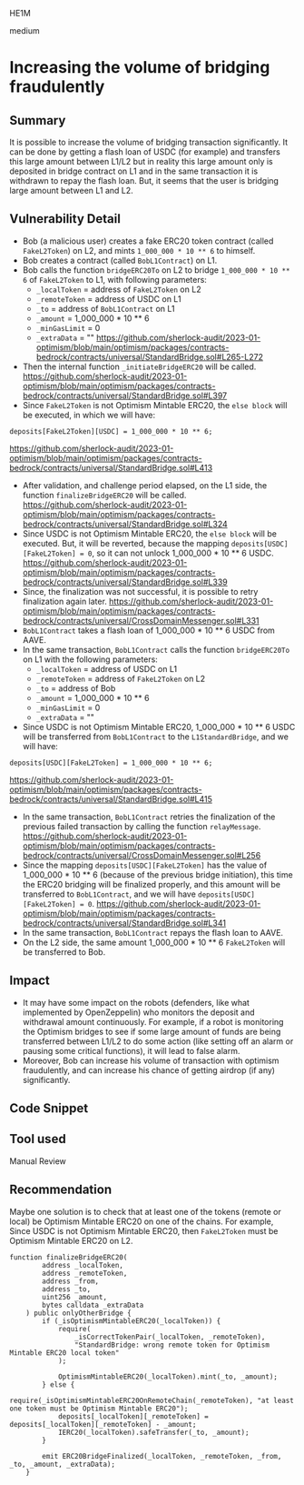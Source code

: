 HE1M

medium

# Increasing the volume of bridging fraudulently

## Summary

It is possible to increase the volume of bridging transaction significantly. It can be done by getting a flash loan of USDC (for example) and transfers this large amount between L1/L2 but in reality this large amount only is deposited in bridge contract on L1 and in the same transaction it is withdrawn to repay the flash loan. But, it seems that the user is bridging large amount between L1 and L2. 

## Vulnerability Detail

 - Bob (a malicious user) creates a fake ERC20 token contract (called `FakeL2Token`) on L2, and mints `1_000_000 * 10 ** 6` to himself.
 - Bob creates a contract (called `BobL1Contract`) on L1.
 - Bob calls the function `bridgeERC20To` on L2 to bridge `1_000_000 * 10 ** 6` of `FakeL2Token` to L1, with following parameters:
   - `_localToken` = address of `FakeL2Token` on L2
   - `_remoteToken` = address of USDC on L1
   - `_to` = address of `BobL1Contract` on L1
   - `_amount` = 1_000_000 * 10 ** 6
   - `_minGasLimit` = 0
   - `_extraData` = ""
https://github.com/sherlock-audit/2023-01-optimism/blob/main/optimism/packages/contracts-bedrock/contracts/universal/StandardBridge.sol#L265-L272
 - Then the internal function `_initiateBridgeERC20` will be called.
https://github.com/sherlock-audit/2023-01-optimism/blob/main/optimism/packages/contracts-bedrock/contracts/universal/StandardBridge.sol#L397
 - Since `FakeL2Token` is not Optimism Mintable ERC20, the `else block` will be executed, in which we will have:
 ```solidity
deposits[FakeL2Token][USDC] = 1_000_000 * 10 ** 6;
```
 https://github.com/sherlock-audit/2023-01-optimism/blob/main/optimism/packages/contracts-bedrock/contracts/universal/StandardBridge.sol#L413
 - After validation, and challenge period elapsed, on the L1 side, the function `finalizeBridgeERC20` will be called.
 https://github.com/sherlock-audit/2023-01-optimism/blob/main/optimism/packages/contracts-bedrock/contracts/universal/StandardBridge.sol#L324
 - Since USDC is not Optimism Mintable ERC20, the `else block` will be executed. But, it will be reverted, because the mapping `deposits[USDC][FakeL2Token] = 0`, so it can not unlock 1_000_000 * 10 ** 6 USDC. 
 https://github.com/sherlock-audit/2023-01-optimism/blob/main/optimism/packages/contracts-bedrock/contracts/universal/StandardBridge.sol#L339
 - Since, the finalization was not successful, it is possible to retry finalization again later.
 https://github.com/sherlock-audit/2023-01-optimism/blob/main/optimism/packages/contracts-bedrock/contracts/universal/CrossDomainMessenger.sol#L331
 - `BobL1Contract` takes a flash loan of 1_000_000 * 10 ** 6 USDC from AAVE.
 - In the same transaction, `BobL1Contract` calls the function `bridgeERC20To` on L1 with the following parameters:
    - `_localToken` = address of USDC on L1
   - `_remoteToken` = address of `FakeL2Token` on L2 
   - `_to` = address of Bob
   - `_amount` = 1_000_000 * 10 ** 6
   - `_minGasLimit` = 0
   - `_extraData` = ""
 - Since USDC is not Optimism Mintable ERC20, 1_000_000 * 10 ** 6 USDC will be transferred from `BobL1Contract` to the `L1StandardBridge`, and we will have:
```solidity
deposits[USDC][FakeL2Token] = 1_000_000 * 10 ** 6;
```
 https://github.com/sherlock-audit/2023-01-optimism/blob/main/optimism/packages/contracts-bedrock/contracts/universal/StandardBridge.sol#L415
 - In the same transaction, `BobL1Contract` retries the finalization of the previous failed transaction by calling the function `relayMessage`. 
 https://github.com/sherlock-audit/2023-01-optimism/blob/main/optimism/packages/contracts-bedrock/contracts/universal/CrossDomainMessenger.sol#L256
 - Since the mapping `deposits[USDC][FakeL2Token]` has the value of 1_000_000 * 10 ** 6 (because of the previous bridge initiation), this time the ERC20 bridging will be finalized properly, and this amount will be transferred to `BobL1Contract`, and we will have `deposits[USDC][FakeL2Token] = 0`.
 https://github.com/sherlock-audit/2023-01-optimism/blob/main/optimism/packages/contracts-bedrock/contracts/universal/StandardBridge.sol#L341
 - In the same transaction, `BobL1Contract` repays the flash loan to AAVE.
 - On the L2 side, the same amount 1_000_000 * 10 ** 6 `FakeL2Token` will be transferred to Bob.

## Impact
 - It may have some impact on the robots (defenders, like what implemented by OpenZeppelin) who monitors the deposit and withdrawal amount continuously. For example, if a robot is monitoring the Optimism bridges to see if some large amount of funds are being transferred between L1/L2 to do some action (like setting off an alarm or pausing some critical functions), it will lead to false alarm.
 - Moreover, Bob can increase his volume of transaction with optimism fraudulently, and can increase his chance of getting airdrop (if any) significantly.
## Code Snippet

## Tool used

Manual Review

## Recommendation
Maybe one solution is to check that at least one of the tokens (remote or local) be Optimism Mintable ERC20 on one of the chains. For example, Since USDC is not Optimism Mintable ERC20, then `FakeL2Token` must be Optimism Mintable ERC20 on L2.
```solidity
function finalizeBridgeERC20(
        address _localToken,
        address _remoteToken,
        address _from,
        address _to,
        uint256 _amount,
        bytes calldata _extraData
    ) public onlyOtherBridge {
        if (_isOptimismMintableERC20(_localToken)) {
            require(
                _isCorrectTokenPair(_localToken, _remoteToken),
                "StandardBridge: wrong remote token for Optimism Mintable ERC20 local token"
            );

            OptimismMintableERC20(_localToken).mint(_to, _amount);
        } else {
            require(_isOptimismMintableERC20OnRemoteChain(_remoteToken), "at least one token must be Optimism Mintable ERC20");
            deposits[_localToken][_remoteToken] = deposits[_localToken][_remoteToken] - _amount;
            IERC20(_localToken).safeTransfer(_to, _amount);
        }

        emit ERC20BridgeFinalized(_localToken, _remoteToken, _from, _to, _amount, _extraData);
    }
```